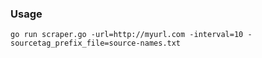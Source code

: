 ### Usage
```
go run scraper.go -url=http://myurl.com -interval=10 -sourcetag_prefix_file=source-names.txt
```
